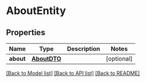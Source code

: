 # AboutEntity

## Properties
Name | Type | Description | Notes
------------ | ------------- | ------------- | -------------
**about** | [**AboutDTO**](AboutDTO.md) |  | [optional] 

[[Back to Model list]](../nifiDocs.md#documentation-for-models) [[Back to API list]](../nifiDocs.md#documentation-for-api-endpoints) [[Back to README]](../nifiDocs.md)


